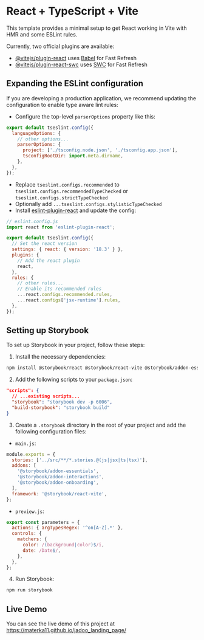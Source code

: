 # React + TypeScript + Vite

This template provides a minimal setup to get React working in Vite with HMR and some ESLint rules.

Currently, two official plugins are available:

- [@vitejs/plugin-react](https://github.com/vitejs/vite-plugin-react/blob/main/packages/plugin-react/README.md) uses [Babel](https://babeljs.io/) for Fast Refresh
- [@vitejs/plugin-react-swc](https://github.com/vitejs/vite-plugin-react-swc) uses [SWC](https://swc.rs/) for Fast Refresh

## Expanding the ESLint configuration

If you are developing a production application, we recommend updating the configuration to enable type aware lint rules:

- Configure the top-level `parserOptions` property like this:

```js
export default tseslint.config({
  languageOptions: {
    // other options...
    parserOptions: {
      project: ['./tsconfig.node.json', './tsconfig.app.json'],
      tsconfigRootDir: import.meta.dirname,
    },
  },
});
```

- Replace `tseslint.configs.recommended` to `tseslint.configs.recommendedTypeChecked` or `tseslint.configs.strictTypeChecked`
- Optionally add `...tseslint.configs.stylisticTypeChecked`
- Install [eslint-plugin-react](https://github.com/jsx-eslint/eslint-plugin-react) and update the config:

```js
// eslint.config.js
import react from 'eslint-plugin-react';

export default tseslint.config({
  // Set the react version
  settings: { react: { version: '18.3' } },
  plugins: {
    // Add the react plugin
    react,
  },
  rules: {
    // other rules...
    // Enable its recommended rules
    ...react.configs.recommended.rules,
    ...react.configs['jsx-runtime'].rules,
  },
});
```

## Setting up Storybook

To set up Storybook in your project, follow these steps:

1. Install the necessary dependencies:

```sh
npm install @storybook/react @storybook/react-vite @storybook/addon-essentials @storybook/addon-interactions @storybook/addon-onboarding @storybook/blocks @storybook/test
```

2. Add the following scripts to your `package.json`:

```json
"scripts": {
  // ...existing scripts...
  "storybook": "storybook dev -p 6006",
  "build-storybook": "storybook build"
}
```

3. Create a `.storybook` directory in the root of your project and add the following configuration files:

- `main.js`:

```js
module.exports = {
  stories: ['../src/**/*.stories.@(js|jsx|ts|tsx)'],
  addons: [
    '@storybook/addon-essentials',
    '@storybook/addon-interactions',
    '@storybook/addon-onboarding',
  ],
  framework: '@storybook/react-vite',
};
```

- `preview.js`:

```js
export const parameters = {
  actions: { argTypesRegex: '^on[A-Z].*' },
  controls: {
    matchers: {
      color: /(background|color)$/i,
      date: /Date$/,
    },
  },
};
```

4. Run Storybook:

```sh
npm run storybook
```

## Live Demo

You can see the live demo of this project at https://materka11.github.io/jadoo_landing_page/
